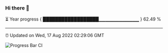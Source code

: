 ### Hi there 👋

⏳ Year progress { ██████████████████▁▁▁▁▁▁▁▁▁▁▁▁ } 62.49 %

---

⏰ Updated on Wed, 17 Aug 2022 02:29:06 GMT

![Progress Bar CI](https://github.com/ZhaoGui/ZhaoGui/workflows/Progress%20Bar%20CI/badge.svg)
